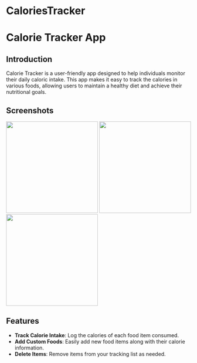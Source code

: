 # CaloriesTracker

# Calorie Tracker App

## Introduction
Calorie Tracker is a user-friendly app designed to help individuals monitor their daily caloric intake. This app makes it easy to track the calories in various foods, allowing users to maintain a healthy diet and achieve their nutritional goals.

## Screenshots
<img src="https://github.com/jairajput/CaloriesTracker/assets/80166407/a6767597-d182-40ce-9e83-fc94011b79da" width="250"/>
<img src="https://github.com/jairajput/CaloriesTracker/assets/80166407/9d438189-e380-48a6-90bd-58e5cffeae42" width="250"/>
<img src="https://github.com/jairajput/CaloriesTracker/assets/80166407/5527b3f5-0d8c-4763-b33b-65ec15da46dc" width="250"/>

## Features
- **Track Calorie Intake**: Log the calories of each food item consumed.
- **Add Custom Foods**: Easily add new food items along with their calorie information.
- **Delete Items**: Remove items from your tracking list as needed.
